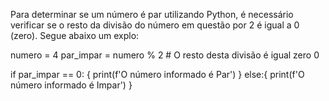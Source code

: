 Para determinar se um número é par utilizando Python, é necessário verificar se o resto da divisão do número em questão por 2 é igual a 0 (zero). Segue abaixo um explo:

numero = 4
par_impar = numero % 2 # O resto desta divisão é igual zero 0

if par_impar == 0: {
    print(f'O número informado é Par')
}
else:{
    print(f'O número informado é Impar')
}
